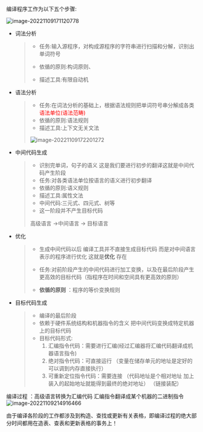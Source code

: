 编译程序工作为以下五个步骤:

![image-20221109171120778](https://typora-1309585281.cos.ap-guangzhou.myqcloud.com/img/image-20221109171120778.png)

* 词法分析

  > * 任务:输入源程序，对构成源程序的字符串进行扫描和分解，识别出单词符号
  >
  > * 依循的原则:构词原则、
  > * 描述工具:有限自动机

* 语法分析

  > * 任务:在词法分析的基础上，根据语法规则把单词符号串分解成各类<font color ='red'>语法单位(语法范畴)</font>
  > * 依循的原则:语法规则
  > * 描述工具:上下文无关文法
  >
  > ![image-20221109172201272](https://typora-1309585281.cos.ap-guangzhou.myqcloud.com/img/image-20221109172201272.png)

* 中间代码生成

  > * 识别完单词，句子的语义 这是我们要进行初步的翻译这就是中间代码产生阶段
  > * 任务:对各类语法单位按语言的语义进行初步翻译
  > * 依循的原则:语义规则
  > * 描述工具:属性文法
  > * 中间代码:三元式、四元式、树等
  > * 这一阶段并不产生目标代码  
  >
  > 高级语言 ->中间语言 -> 目标语言

* 优化

  > * 生成中间代码以后 编译工具并不直接生成目标代码 而是对中间语言表示的程序进行优化  这就是**优化** 存在
  >
  > * 任务:对前阶段产生的中间代码进行加工变换，以及在最后阶段产生更高效的目标代码（指程序在时间和空间具有更高效的原则）
  > * **依循的原则** ：程序的等价变换规则

* 目标代码生成

  > * 编译的最后阶段
  > * 依赖于硬件系统结构和机器指令的含义 把中间代码变换成特定机器上的目标代码
  > * 目标代码形式: 
  >   1. 汇编指令代码：需要进行汇编(经过汇编器将汇编代码翻译成机器语言指令)
  >   2. 绝对指令代码：可直接运行  （变量在储存单元的地址是定好的 可以调到内存直接执行）
  >   3. 可重新定位指令代码：需要连接 （代码地址是个相对地址 加上装入的起始地址就能得到最终的绝对地址） （链接装配）

编译过程 ：高级语言转换为汇编代码  汇编指令翻译成某个机器的二进制指令![image-20221109214916466](https://typora-1309585281.cos.ap-guangzhou.myqcloud.com/img/image-20221109214916466.png)

由于编译各阶段的工作都涉及到构造、查找或更新有关表格，即编译过程的绝大部分时间都用在造表、查表和更新表格的事务上！
